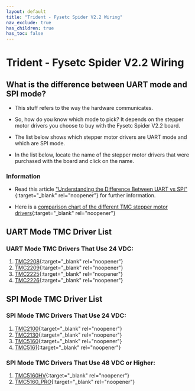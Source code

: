 ```yaml
---
layout: default
title: "Trident - Fysetc Spider V2.2 Wiring"
nav_exclude: true
has_children: true
has_toc: false
---
```


# Trident - Fysetc Spider V2.2 Wiring

## What is the difference between UART mode and SPI mode?

* This stuff refers to the way the hardware communicates.

* So, how do you know which mode to pick? It depends on the stepper motor drivers you choose to buy with the Fysetc Spider V2.2 board.

* The list below shows which stepper motor drivers are UART mode and which are SPI mode.

* In the list below, locate the name of the stepper motor drivers that were purchased with the board and click on the name.

### Information

* Read this article ["Understanding the Difference Between UART vs SPI" ](./images/What_is_the_Difference_Between_SPI_vs_UART.pdf#toolbar=1&page=1){:target="_blank" rel="noopener"} for further information.

* Here is a [comparison chart of the different TMC stepper motor drivers](https://learn.watterott.com/silentstepstick/comparison/){:target="_blank" rel="noopener"}


## UART Mode TMC Driver List

### UART Mode TMC Drivers That Use 24 VDC:

1.  [TMC2208](./tri_spiderv22_uart_wiring#trident---fysetc-spider-v22-tmc2208-tmc2209-tmc2225-or-tmc2226){:target="_blank" rel="noopener"}
2.  [TMC2209](./tri_spiderv22_uart_wiring#trident---fysetc-spider-v22-tmc2208-tmc2209-tmc2225-or-tmc2226){:target="_blank" rel="noopener"}
3.  [TMC2225](./tri_spiderv22_uart_wiring#trident---fysetc-spider-v22-tmc2208-tmc2209-tmc2225-or-tmc2226){:target="_blank" rel="noopener"}
4.  [TMC2226](./tri_spiderv22_uart_wiring#trident---fysetc-spider-v22-tmc2208-tmc2209-tmc2225-or-tmc2226){:target="_blank" rel="noopener"}


## SPI Mode TMC Driver List

### SPI Mode TMC Drivers That Use 24 VDC:

1.  [TMC2100](./tri_spiderv22_spi_wiring#trident---fysetc-spider-v22-tmc2100-tmc2130-tmc5160-tmc5161-tmc5160hv-tmc5160pro){:target="_blank" rel="noopener"}
2.  [TMC2130](./tri_spiderv22_spi_wiring#trident---fysetc-spider-v22-tmc2100-tmc2130-tmc5160-tmc5161-tmc5160hv-tmc5160pro){:target="_blank" rel="noopener"}
3.  [TMC5160](./tri_spiderv22_spi_wiring#trident---fysetc-spider-v22-tmc2100-tmc2130-tmc5160-tmc5161-tmc5160hv-tmc5160pro){:target="_blank" rel="noopener"}
4.  [TMC5161](./tri_spiderv22_spi_wiring#trident---fysetc-spider-v22-tmc2100-tmc2130-tmc5160-tmc5161-tmc5160hv-tmc5160pro){:target="_blank" rel="noopener"}

### SPI Mode TMC Drivers That Use 48 VDC or Higher:

1. [TMC5160HV](./tri_spiderv22_spi_wiring#trident---fysetc-spider-v22-tmc2100-tmc2130-tmc5160-tmc5161-tmc5160hv-tmc5160pro){:target="_blank" rel="noopener"}
2. [TMC5160_PRO](./tri_spiderv22_spi_wiring#trident---fysetc-spider-v22-tmc2100-tmc2130-tmc5160-tmc5161-tmc5160hv-tmc5160pro){:target="_blank" rel="noopener"}